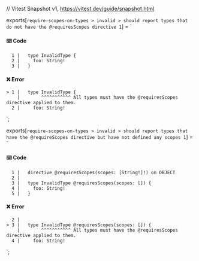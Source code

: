 // Vitest Snapshot v1, https://vitest.dev/guide/snapshot.html

exports[`require-scopes-on-types > invalid > should report types that do not have the @requiresScopes directive 1`] = `
#### ⌨️ Code

      1 |   type InvalidType {
      2 |     foo: String!
      3 |   }

#### ❌ Error

    > 1 |   type InvalidType {
        |        ^^^^^^^^^^^ All types must have the @requiresScopes directive applied to them.
      2 |     foo: String!
`;

exports[`require-scopes-on-types > invalid > should report types that have the @requireScopes directive but have not defined any scopes 1`] = `
#### ⌨️ Code

      1 |   directive @requiresScopes(scopes: [String!]!) on OBJECT
      2 |   
      3 |   type InvalidType @requiresScopes(scopes: []) {
      4 |     foo: String!
      5 |   }

#### ❌ Error

      2 |   
    > 3 |   type InvalidType @requiresScopes(scopes: []) {
        |        ^^^^^^^^^^^ All types must have the @requiresScopes directive applied to them.
      4 |     foo: String!
`;
